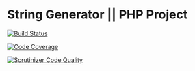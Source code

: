 # String Generator  || PHP Project

[![Build Status](https://travis-ci.org/card1004/PHP_PSR.svg?branch=master)](https://travis-ci.org/card1004/PHP_PSR)

[![Code Coverage](https://scrutinizer-ci.com/g/card1004/PHP_PSR/badges/coverage.png?b=master)](https://scrutinizer-ci.com/g/card1004/PHP_PSR/?branch=master)

[![Scrutinizer Code Quality](https://scrutinizer-ci.com/g/card1004/PHP_PSR/badges/quality-score.png?b=master)](https://scrutinizer-ci.com/g/card1004/PHP_PSR/?branch=master)